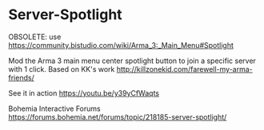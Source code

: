 # Server-Spotlight
OBSOLETE: use https://community.bistudio.com/wiki/Arma_3:_Main_Menu#Spotlight

Mod the Arma 3 main menu center spotlight button to join a specific server with 1 click.
Based on KK's work http://killzonekid.com/farewell-my-arma-friends/

See it in action https://youtu.be/y39yCfWaqts

Bohemia Interactive Forums https://forums.bohemia.net/forums/topic/218185-server-spotlight/
